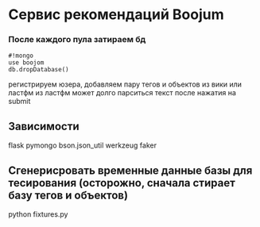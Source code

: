 # Сервис рекомендаций Boojum

### После каждого пула затираем бд
```
#!mongo
use boojom
db.dropDatabase()
```
регистрируем юзера, добавляем пару тегов и объектов из вики или ластфм
из ластфм может долго парситься текст после нажатия на submit

## Зависимости

flask
pymongo
bson.json_util
werkzeug
faker


## Сгенерисровать временные данные базы для тесирования (осторожно, сначала стирает базу тегов и объектов)

python fixtures.py